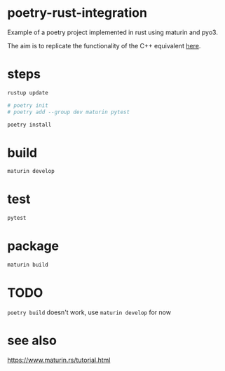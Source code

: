 # poetry-rust-integration

Example of a poetry project implemented in rust using maturin and pyo3.

The aim is to replicate the functionality of the C++ equivalent [here](https://github.com/virgesmith/poetry-pybind11-integration).

# steps

```sh
rustup update

# poetry init
# poetry add --group dev maturin pytest

poetry install
```

# build

```sh
maturin develop
```

# test

```sh
pytest
```

# package

```sh
maturin build
```

#  TODO

```poetry build``` doesn't work, use `maturin develop` for now





# see also

https://www.maturin.rs/tutorial.html
